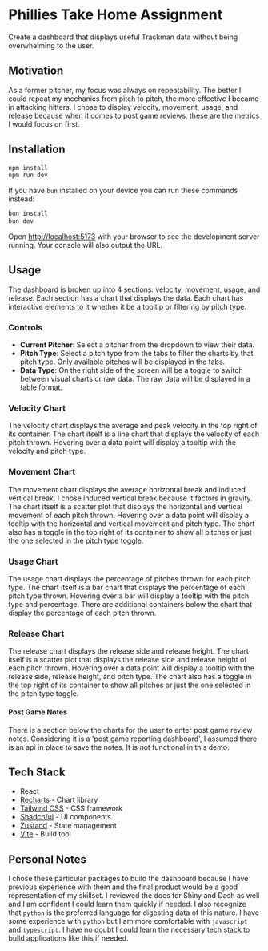 # Phillies Take Home Assignment
Create a dashboard that displays useful Trackman data without being overwhelming to the user.

## Motivation
As a former pitcher, my focus was always on repeatability. The better I could repeat my mechanics from pitch to pitch, the more effective I became in attacking hitters. I chose to display velocity, movement, usage, and release because when it comes to post game reviews, these are the metrics I would focus on first.

## Installation
```sh
npm install
npm run dev
```

If you have `bun` installed on your device you can run these commands instead:
```sh
bun install
bun dev
```

Open [http://localhost:5173](http://localhost:5173) with your browser to see the development server running. Your console will also output the URL.

## Usage
The dashboard is broken up into 4 sections: velocity, movement, usage, and release. Each section has a chart that displays the data. Each chart has interactive elements to it whether it be a tooltip or filtering by pitch type. 

### Controls
- **Current Pitcher**: Select a pitcher from the dropdown to view their data.
- **Pitch Type**: Select a pitch type from the tabs to filter the charts by that pitch type. Only available pitches will be displayed in the tabs.
- **Data Type**: On the right side of the screen will be a toggle to switch between visual charts or raw data. The raw data will be displayed in a table format.

### Velocity Chart
The velocity chart displays the average and peak velocity in the top right of its container. The chart itself is a line chart that displays the velocity of each pitch thrown. Hovering over a data point will display a tooltip with the velocity and pitch type.

### Movement Chart
The movement chart displays the average horizontal break and induced vertical break. I chose induced vertical break because it factors in gravity.  The chart itself is a scatter plot that displays the horizontal and vertical movement of each pitch thrown. Hovering over a data point will display a tooltip with the horizontal and vertical movement and pitch type. The chart also has a toggle in the top right of its container to show all pitches or just the one selected in the pitch type toggle.

### Usage Chart
The usage chart displays the percentage of pitches thrown for each pitch type. The chart itself is a bar chart that displays the percentage of each pitch type thrown. Hovering over a bar will display a tooltip with the pitch type and percentage. There are additional containers below the chart that display the percentage of each pitch thrown.

### Release Chart
The release chart displays the release side and release height. The chart itself is a scatter plot that displays the release side and release height of each pitch thrown. Hovering over a data point will display a tooltip with the release side, release height, and pitch type. The chart also has a toggle in the top right of its container to show all pitches or just the one selected in the pitch type toggle.

#### Post Game Notes
There is a section below the charts for the user to enter post game review notes. Considering it is a 'post game reporting dashboard', I assumed there is an api in place to save the notes. It is not functional in this demo.

## Tech Stack
- React
- [Recharts](https://recharts.org/en-US/) - Chart library
- [Tailwind CSS](https://tailwindcss.com/) - CSS framework
- [Shadcn/ui](https://ui.shadcn.com/) - UI components
- [Zustand](https://github.com/pmndrs/zustand) - State management
- [Vite](https://vitejs.dev/) - Build tool

## Personal Notes
I chose these particular packages to build the dashboard because I have previous experience with them and the final product would be a good representation of my skillset. I reviewed the docs for Shiny and Dash as well and I am confident I could learn them quickly if needed. I also recognize that `python` is the preferred language for digesting data of this nature. I have some experience with `python` but I am more comfortable with `javascript` and `typescript`. I have no doubt I could learn the necessary tech stack to build applications like this if needed. 